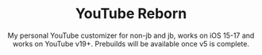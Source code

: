 <div align="center">

# YouTube Reborn

My personal YouTube customizer for non-jb and jb, works on iOS 15-17 and works on YouTube v19+. Prebuilds will be available once v5 is complete.

</div>
